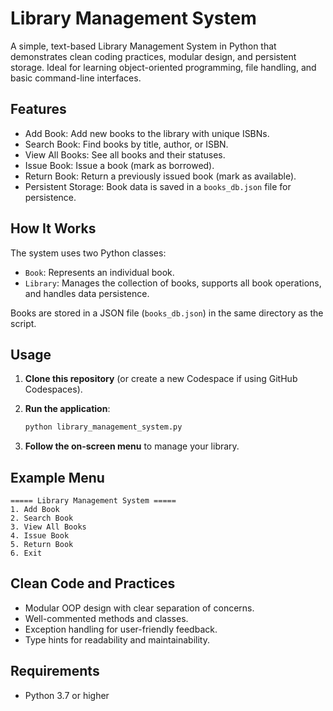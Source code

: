# Library Management System

A simple, text-based Library Management System in Python that demonstrates clean coding practices, modular design, and persistent storage. Ideal for learning object-oriented programming, file handling, and basic command-line interfaces.

## Features

- Add Book: Add new books to the library with unique ISBNs.
- Search Book: Find books by title, author, or ISBN.
- View All Books: See all books and their statuses.
- Issue Book: Issue a book (mark as borrowed).
- Return Book: Return a previously issued book (mark as available).
- Persistent Storage: Book data is saved in a `books_db.json` file for persistence.

## How It Works

The system uses two Python classes:
- `Book`: Represents an individual book.
- `Library`: Manages the collection of books, supports all book operations, and handles data persistence.

Books are stored in a JSON file (`books_db.json`) in the same directory as the script.

## Usage

1. **Clone this repository** (or create a new Codespace if using GitHub Codespaces).

2. **Run the application**:
    ```bash
    python library_management_system.py
    ```

3. **Follow the on-screen menu** to manage your library.

## Example Menu

```
===== Library Management System =====
1. Add Book
2. Search Book
3. View All Books
4. Issue Book
5. Return Book
6. Exit
```

## Clean Code and Practices

- Modular OOP design with clear separation of concerns.
- Well-commented methods and classes.
- Exception handling for user-friendly feedback.
- Type hints for readability and maintainability.

## Requirements

- Python 3.7 or higher 
